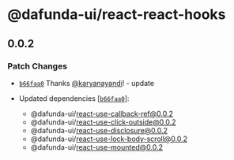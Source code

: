 # @dafunda-ui/react-react-hooks

## 0.0.2

### Patch Changes

- [`b66faa0`](https://github.com/dafundacom/dafunda-ui/commit/b66faa05b4481a7a2cefb65797ca8ba4f8c8e149)
  Thanks [@karyanayandi](https://github.com/karyanayandi)! - update

- Updated dependencies
  [[`b66faa0`](https://github.com/dafundacom/dafunda-ui/commit/b66faa05b4481a7a2cefb65797ca8ba4f8c8e149)]:
  - @dafunda-ui/react-use-callback-ref@0.0.2
  - @dafunda-ui/react-use-click-outside@0.0.2
  - @dafunda-ui/react-use-disclosure@0.0.2
  - @dafunda-ui/react-use-lock-body-scroll@0.0.2
  - @dafunda-ui/react-use-mounted@0.0.2
